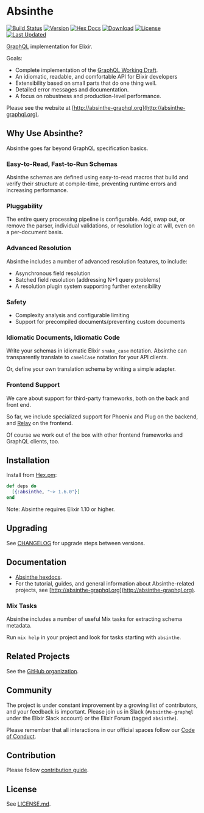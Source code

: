 # Absinthe

[![Build Status](https://github.com/absinthe-graphql/absinthe/workflows/CI/badge.svg)](https://github.com/absinthe-graphql/absinthe/actions?query=workflow%3ACI)
[![Version](https://img.shields.io/hexpm/v/absinthe.svg)](https://hex.pm/packages/absinthe)
[![Hex Docs](https://img.shields.io/badge/hex-docs-lightgreen.svg)](https://hexdocs.pm/absinthe/)
[![Download](https://img.shields.io/hexpm/dt/absinthe.svg)](https://hex.pm/packages/absinthe)
[![License](https://img.shields.io/badge/License-MIT-blue.svg)](https://opensource.org/licenses/MIT)
[![Last Updated](https://img.shields.io/github/last-commit/absinthe-graphql/absinthe.svg)](https://github.com/absinthe-graphql/absinthe/commits/master)

[GraphQL](https://github.com/graphql-elixir/graphql) implementation for Elixir.

Goals:

- Complete implementation of the [GraphQL Working Draft](https://spec.graphql.org/draft/).
- An idiomatic, readable, and comfortable API for Elixir developers
- Extensibility based on small parts that do one thing well.
- Detailed error messages and documentation.
- A focus on robustness and production-level performance.

Please see the website at [http://absinthe-graphql.org](http://absinthe-graphql.org).

## Why Use Absinthe?

Absinthe goes far beyond GraphQL specification basics.

### Easy-to-Read, Fast-to-Run Schemas

Absinthe schemas are defined using easy-to-read macros that build and verify
their structure at compile-time, preventing runtime errors and increasing
performance.

### Pluggability

The entire query processing pipeline is configurable. Add, swap out, or remove
the parser, individual validations, or resolution logic at will, even on a
per-document basis.

### Advanced Resolution

Absinthe includes a number of advanced resolution features, to include:

- Asynchronous field resolution
- Batched field resolution (addressing N+1 query problems)
- A resolution plugin system supporting further extensibility

### Safety

- Complexity analysis and configurable limiting
- Support for precompiled documents/preventing custom documents

### Idiomatic Documents, Idiomatic Code

Write your schemas in idiomatic Elixir `snake_case` notation. Absinthe can
transparently translate to `camelCase` notation for your API clients.

Or, define your own translation schema by writing a simple adapter.

### Frontend Support

We care about support for third-party frameworks, both on the back and
front end.

So far, we include specialized support for Phoenix and Plug on the backend,
and [Relay](https://relay.dev/) on the frontend.

Of course we work out of the box with other frontend frameworks and GraphQL
clients, too.

## Installation

Install from [Hex.pm](https://hex.pm/packages/absinthe):

```elixir
def deps do
  [{:absinthe, "~> 1.6.0"}]
end
```

Note: Absinthe requires Elixir 1.10 or higher.

## Upgrading

See [CHANGELOG](./CHANGELOG.md) for upgrade steps between versions.

## Documentation

- [Absinthe hexdocs](https://hexdocs.pm/absinthe).
- For the tutorial, guides, and general information about Absinthe-related
  projects, see [http://absinthe-graphql.org](http://absinthe-graphql.org).

### Mix Tasks

Absinthe includes a number of useful Mix tasks for extracting schema metadata.

Run `mix help` in your project and look for tasks starting with `absinthe`.

## Related Projects

See the [GitHub organization](https://github.com/absinthe-graphql).

## Community

The project is under constant improvement by a growing list of
contributors, and your feedback is important. Please join us in Slack
(`#absinthe-graphql` under the Elixir Slack account) or the Elixir Forum
(tagged `absinthe`).

Please remember that all interactions in our official spaces follow
our [Code of Conduct](./CODE_OF_CONDUCT.md).

## Contribution

Please follow [contribution guide](./CONTRIBUTING.md).

## License

See [LICENSE.md](./LICENSE.md).
